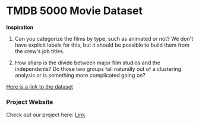 # TMDB 5000 Movie Dataset #

**Inspiration**

1. Can you categorize the films by type, such as animated or not? We don't have explicit labels for this, but it should be possible to build them from the crew's job titles.

2. How sharp is the divide between major film studios and the independents? Do those two groups fall naturally out of a clustering analysis or is something more complicated going on?

[Here is a link to the dataset](https://www.kaggle.com/tmdb/tmdb-movie-metadata)

### Project Website

Check out our project here: [Link](https://sites.google.com/view/movie-analysis)
